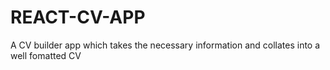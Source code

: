 # REACT-CV-APP

A CV builder app which takes the necessary information and collates into a well fomatted CV
